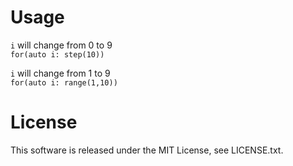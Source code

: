 # Usage
`i` will change from 0 to 9  
```for(auto i: step(10))```  

`i` will change from 1 to 9  
```for(auto i: range(1,10))```  

# License
This software is released under the MIT License, see LICENSE.txt.